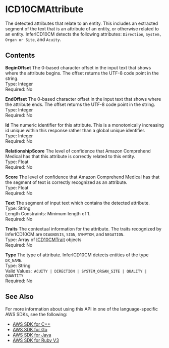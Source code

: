 # ICD10CMAttribute<a name="API_medical_ICD10CMAttribute"></a>

The detected attributes that relate to an entity\. This includes an extracted segment of the text that is an attribute of an entity, or otherwise related to an entity\. InferICD10CM detects the following attributes: `Direction`, `System, Organ or Site`, and `Acuity`\.

## Contents<a name="API_medical_ICD10CMAttribute_Contents"></a>

 **BeginOffset**   <a name="comprehend-Type-medical_ICD10CMAttribute-BeginOffset"></a>
The 0\-based character offset in the input text that shows where the attribute begins\. The offset returns the UTF\-8 code point in the string\.  
Type: Integer  
Required: No

 **EndOffset**   <a name="comprehend-Type-medical_ICD10CMAttribute-EndOffset"></a>
The 0\-based character offset in the input text that shows where the attribute ends\. The offset returns the UTF\-8 code point in the string\.  
Type: Integer  
Required: No

 **Id**   <a name="comprehend-Type-medical_ICD10CMAttribute-Id"></a>
The numeric identifier for this attribute\. This is a monotonically increasing id unique within this response rather than a global unique identifier\.  
Type: Integer  
Required: No

 **RelationshipScore**   <a name="comprehend-Type-medical_ICD10CMAttribute-RelationshipScore"></a>
The level of confidence that Amazon Comprehend Medical has that this attribute is correctly related to this entity\.  
Type: Float  
Required: No

 **Score**   <a name="comprehend-Type-medical_ICD10CMAttribute-Score"></a>
The level of confidence that Amazon Comprehend Medical has that the segment of text is correctly recognized as an attribute\.  
Type: Float  
Required: No

 **Text**   <a name="comprehend-Type-medical_ICD10CMAttribute-Text"></a>
The segment of input text which contains the detected attribute\.  
Type: String  
Length Constraints: Minimum length of 1\.  
Required: No

 **Traits**   <a name="comprehend-Type-medical_ICD10CMAttribute-Traits"></a>
The contextual information for the attribute\. The traits recognized by InferICD10CM are `DIAGNOSIS`, `SIGN`, `SYMPTOM`, and `NEGATION`\.  
Type: Array of [ICD10CMTrait](API_medical_ICD10CMTrait.md) objects  
Required: No

 **Type**   <a name="comprehend-Type-medical_ICD10CMAttribute-Type"></a>
The type of attribute\. InferICD10CM detects entities of the type `DX_NAME`\.   
Type: String  
Valid Values:` ACUITY | DIRECTION | SYSTEM_ORGAN_SITE | QUALITY | QUANTITY`   
Required: No

## See Also<a name="API_medical_ICD10CMAttribute_SeeAlso"></a>

For more information about using this API in one of the language\-specific AWS SDKs, see the following:
+  [AWS SDK for C\+\+](https://docs.aws.amazon.com/goto/SdkForCpp/comprehendmedical-2018-10-30/ICD10CMAttribute) 
+  [AWS SDK for Go](https://docs.aws.amazon.com/goto/SdkForGoV1/comprehendmedical-2018-10-30/ICD10CMAttribute) 
+  [AWS SDK for Java](https://docs.aws.amazon.com/goto/SdkForJava/comprehendmedical-2018-10-30/ICD10CMAttribute) 
+  [AWS SDK for Ruby V3](https://docs.aws.amazon.com/goto/SdkForRubyV3/comprehendmedical-2018-10-30/ICD10CMAttribute) 